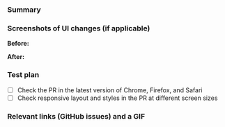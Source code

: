 ### Summary

### Screenshots of UI changes (if applicable)
**Before:**

**After:**

### Test plan
- [ ] Check the PR in the latest version of Chrome, Firefox, and Safari
- [ ] Check responsive layout and styles in the PR at different screen sizes

### Relevant links (GitHub issues) and a GIF